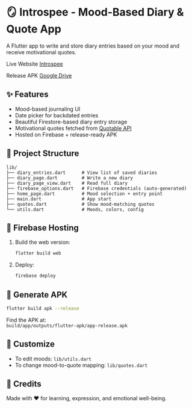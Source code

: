 # 🪞 Introspee - Mood-Based Diary & Quote App

A Flutter app to write and store diary entries based on your mood and receive motivational quotes.

Live Website [Introspee](https://binary-brains-95f47.web.app/)

Release APK [Google Drive](https://drive.google.com/file/d/1SofQikn8l4B3xBlkNkluqsEGJHnGD0oc)

## ✨ Features
- Mood-based journaling UI
- Date picker for backdated entries
- Beautiful Firestore-based diary entry storage
- Motivational quotes fetched from [Quotable API](https://github.com/lukePeavey/quotable)
- Hosted on Firebase + release-ready APK

## 📂 Project Structure
```
lib/
├── diary_entries.dart      # View list of saved diaries
├── diary_page.dart         # Write a new diary
├── diary_page_view.dart    # Read full diary
├── firebase_options.dart   # Firebase credentials (auto-generated)
├── home_page.dart          # Mood selection + entry point
├── main.dart               # App start
├── quotes.dart             # Show mood-matching quotes
└── utils.dart              # Moods, colors, config
```

## 🚀 Firebase Hosting

1. Build the web version:
   ```bash
   flutter build web
   ```

2. Deploy:
   ```bash
   firebase deploy
   ```

## 📱 Generate APK
```bash
flutter build apk --release
```

Find the APK at:  
`build/app/outputs/flutter-apk/app-release.apk`

## 🔧 Customize

- To edit moods: `lib/utils.dart`
- To change mood-to-quote mapping: `lib/quotes.dart`

## 🧠 Credits
Made with ❤️ for learning, expression, and emotional well-being.
